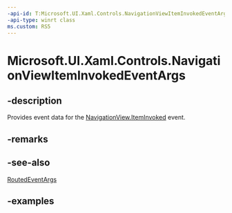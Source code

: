 ```yaml
---
-api-id: T:Microsoft.UI.Xaml.Controls.NavigationViewItemInvokedEventArgs
-api-type: winrt class
ms.custom: RS5
---
```

<!-- Class syntax.
public class NavigationViewItemInvokedEventArgs 
-->

# Microsoft.UI.Xaml.Controls.NavigationViewItemInvokedEventArgs



## -description

Provides event data for the [NavigationView.ItemInvoked](navigationview_iteminvoked.md) event.



## -remarks



## -see-also

[RoutedEventArgs](/uwp/api/windows.ui.xaml.routedeventargs)



## -examples



